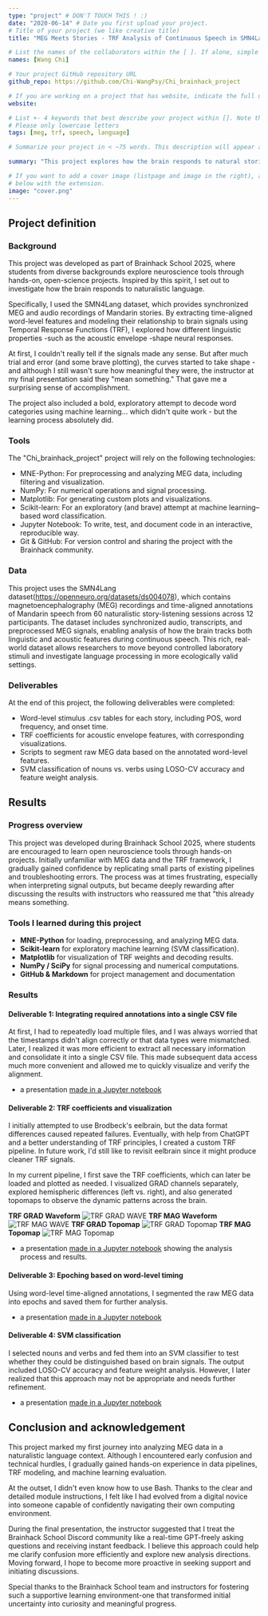 ```yaml
---
type: "project" # DON'T TOUCH THIS ! :)
date: "2020-06-14" # Date you first upload your project.
# Title of your project (we like creative title)
title: "MEG Meets Stories - TRF Analysis of Continuous Speech in SMN4Lang"

# List the names of the collaborators within the [ ]. If alone, simple put your name within []
names: [Wang Chi]

# Your project GitHub repository URL
github_repo: https://github.com/Chi-WangPsy/Chi_brainhack_project

# If you are working on a project that has website, indicate the full url including "https://" below or leave it empty.
website:

# List +- 4 keywords that best describe your project within []. Note that the project summary also involves a number of key words. Those are listed on top of the [github repository](https://github.com/PSY6983-2021/project_template), click `manage topics`.
# Please only lowercase letters
tags: [meg, trf, speech, language]

# Summarize your project in < ~75 words. This description will appear at the top of your page and on the list page with other projects..

summary: "This project explores how the brain responds to natural stories via TRF modeling on the SMN4Lang dataset, using acoustic envelope and word-aligned features -- and includes an exploratory attempt at word classification using machine learning."

# If you want to add a cover image (listpage and image in the right), add it to your directory and indicate the name
# below with the extension.
image: "cover.png"
---
```

<!-- This is an html comment and this won't appear in the rendered page. You are now editing the "content" area, the core of your description. Everything that you can do in markdown is allowed below. We added a couple of comments to guide your through documenting your progress. -->

## Project definition

### Background

This project was developed as part of Brainhack School 2025, where students from diverse backgrounds explore neuroscience tools through hands-on, open-science projects. Inspired by this spirit, I set out to investigate how the brain responds to naturalistic language.

Specifically, I used the SMN4Lang dataset, which provides synchronized MEG and audio recordings of Mandarin stories. By extracting time-aligned word-level features and modeling their relationship to brain signals using Temporal Response Functions (TRF), I explored how different linguistic properties -such as the acoustic envelope -shape neural responses.

At first, I couldn't really tell if the signals made any sense. But after much trial and error (and some brave plotting), the curves started to take shape - and although I still wasn't sure how meaningful they were, the instructor at my final presentation said they "mean something." That gave me a surprising sense of accomplishment.

The project also included a bold, exploratory attempt to decode word categories using machine learning... which didn't quite work - but the learning process absolutely did.

### Tools

The "Chi_brainhack_project" project will rely on the following technologies:
 * MNE-Python: For preprocessing and analyzing MEG data, including filtering and visualization.
 * NumPy: For numerical operations and signal processing.
 * Matplotlib: For generating custom plots and visualizations.
 * Scikit-learn: For an exploratory (and brave) attempt at machine learning–based word classification.
 * Jupyter Notebook: To write, test, and document code in an interactive, reproducible way.
 * Git & GitHub: For version control and sharing the project with the Brainhack community.

### Data

This project uses the SMN4Lang dataset(https://openneuro.org/datasets/ds004078), which contains magnetoencephalography (MEG) recordings and time-aligned annotations of Mandarin speech from 60 naturalistic story-listening sessions across 12 participants. The dataset includes synchronized audio, transcripts, and preprocessed MEG signals, enabling analysis of how the brain tracks both linguistic and acoustic features during continuous speech.
This rich, real-world dataset allows researchers to move beyond controlled laboratory stimuli and investigate language processing in more ecologically valid settings.


### Deliverables

At the end of this project, the following deliverables were completed:
 - Word-level stimulus .csv tables for each story, including POS, word frequency, and onset time.
 - TRF coefficients for acoustic envelope features, with corresponding visualizations.
 - Scripts to segment raw MEG data based on the annotated word-level features.
 - SVM classification of nouns vs. verbs using LOSO-CV accuracy and feature weight analysis.

## Results

### Progress overview

This project was developed during Brainhack School 2025, where students are encouraged to learn open neuroscience tools through hands-on projects. Initially unfamiliar with MEG data and the TRF framework, I gradually gained confidence by replicating small parts of existing pipelines and troubleshooting errors. The process was at times frustrating, especially when interpreting signal outputs, but became deeply rewarding after discussing the results with instructors who reassured me that "this already means something.


### Tools I learned during this project

 * **MNE-Python** for loading, preprocessing, and analyzing MEG data.
 * **Scikit-learn** for exploratory machine learning (SVM classification).
 * **Matplotlib** for visualization of TRF weights and decoding results.
 * **NumPy / SciPy** for signal processing and numerical computations.
 * **GitHub & Markdown** for project management and documentation


### Results

#### Deliverable 1: Integrating required annotations into a single CSV file

At first, I had to repeatedly load multiple files, and I was always worried that the timestamps didn't align correctly or that data types were mismatched. Later, I realized it was more efficient to extract all necessary information and consolidate it into a single CSV file. This made subsequent data access much more convenient and allowed me to quickly visualize and verify the alignment.

* a presentation [made in a Jupyter notebook](https://github.com/Chi-WangPsy/Chi_brainhack_project/blob/main/notebook/alignstimuli.ipynb) 

#### Deliverable 2: TRF coefficients and visualization

I initially attempted to use Brodbeck's eelbrain, but the data format differences caused repeated failures. Eventually, with help from ChatGPT and a better understanding of TRF principles, I created a custom TRF pipeline. In future work, I'd still like to revisit eelbrain since it might produce cleaner TRF signals.

In my current pipeline, I first save the TRF coefficients, which can later be loaded and plotted as needed. I visualized GRAD channels separately, explored hemispheric differences (left vs. right), and also generated topomaps to observe the dynamic patterns across the brain.

**TRF GRAD Waveform**
![TRF GRAD WAVE](results/AE_TRF_GRAD_WAVE.png)
**TRF MAG Waveform**
![TRF MAG WAVE](results/AE_TRF_MAG_WAVE.png)
**TRF GRAD Topomap**
![TRF GRAD Topomap](results/AE_TRF_GRAD_TOPO.png)
**TRF MAG Topomap**
![TRF MAG Topomap](results/AE_TRF_MAG_TOPO.png)

* a presentation [made in a Jupyter notebook](https://github.com/Chi-WangPsy/Chi_brainhack_project/blob/main/notebook/TRF.ipynb) showing the analysis process and results.

#### Deliverable 3: Epoching based on word-level timing

Using word-level time-aligned annotations, I segmented the raw MEG data into epochs and saved them for further analysis.

* a presentation [made in a Jupyter notebook](https://github.com/Chi-WangPsy/Chi_brainhack_project/blob/main/notebook/epoch.ipynb) 

#### Deliverable 4: SVM classification

I selected nouns and verbs and fed them into an SVM classifier to test whether they could be distinguished based on brain signals. The output included LOSO-CV accuracy and feature weight analysis. However, I later realized that this approach may not be appropriate and needs further refinement.

* a presentation [made in a Jupyter notebook](https://github.com/Chi-WangPsy/Chi_brainhack_project/blob/main/notebook/POVSVM.ipynb) 

## Conclusion and acknowledgement

This project marked my first journey into analyzing MEG data in a naturalistic language context. Although I encountered early confusion and technical hurdles, I gradually gained hands-on experience in data pipelines, TRF modeling, and machine learning evaluation.

At the outset, I didn't even know how to use Bash. Thanks to the clear and detailed module instructions, I felt like I had evolved from a digital novice into someone capable of confidently navigating their own computing environment.

During the final presentation, the instructor suggested that I treat the Brainhack School Discord community like a real-time GPT-freely asking questions and receiving instant feedback. I believe this approach could help me clarify confusion more efficiently and explore new analysis directions. Moving forward, I hope to become more proactive in seeking support and initiating discussions.

Special thanks to the Brainhack School team and instructors for fostering such a supportive learning environment-one that transformed initial uncertainty into curiosity and meaningful progress.